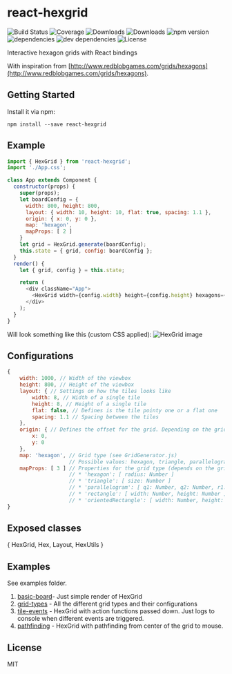 # react-hexgrid

![Build Status](https://img.shields.io/travis/Hellenic/react-hexgrid.svg)
![Coverage](https://img.shields.io/coveralls/Hellenic/react-hexgrid.svg)
![Downloads](https://img.shields.io/npm/dm/react-hexgrid.svg)
![Downloads](https://img.shields.io/npm/dt/react-hexgrid.svg)
![npm version](https://img.shields.io/npm/v/react-hexgrid.svg)
![dependencies](https://img.shields.io/david/Hellenic/react-hexgrid.svg)
![dev dependencies](https://img.shields.io/david/dev/Hellenic/react-hexgrid.svg)
![License](https://img.shields.io/npm/l/react-hexgrid.svg)

Interactive hexagon grids with React bindings

With inspiration from
[http://www.redblobgames.com/grids/hexagons](http://www.redblobgames.com/grids/hexagons).

## Getting Started

Install it via npm:

```shell
npm install --save react-hexgrid
```

## Example

```javascript
import { HexGrid } from 'react-hexgrid';
import './App.css';

class App extends Component {
  constructor(props) {
    super(props);
    let boardConfig = {
      width: 800, height: 800,
      layout: { width: 10, height: 10, flat: true, spacing: 1.1 },
      origin: { x: 0, y: 0 },
      map: 'hexagon',
      mapProps: [ 2 ]
    }
    let grid = HexGrid.generate(boardConfig);
    this.state = { grid, config: boardConfig };
  }
  render() {
    let { grid, config } = this.state;

    return (
      <div className="App">
        <HexGrid width={config.width} height={config.height} hexagons={grid.hexagons} layout={grid.layout} />
      </div>
    );
  }
}
```
Will look something like this (custom CSS applied):
![HexGrid image](https://raw.githubusercontent.com/Hellenic/react-hexgrid/master/HexGrid.png "HexGrid")

## Configurations

```javascript
{
    width: 1000, // Width of the viewbox
    height: 800, // Height of the viewbox
    layout: { // Settings on how the tiles looks like
        width: 8, // Width of a single tile
        height: 8, // Height of a single tile
        flat: false, // Defines is the tile pointy one or a flat one
        spacing: 1.1 // Spacing between the tiles
    },
    origin: { // Defines the offset for the grid. Depending on the grid type, you might need to adjust this
        x: 0,
        y: 0
    },
    map: 'hexagon', // Grid type (see GridGenerator.js)
                    // Possible values: hexagon, triangle, parallelogram, rectangle, orientedRectangle
    mapProps: [ 3 ] // Properties for the grid type (depends on the grid type)  (see GridGenerator.js)
                    // * 'hexagon': [ radius: Number ]
                    // * 'triangle': [ size: Number ]
                    // * 'parallelogram': [ q1: Number, q2: Number, r1: Number, r1: Number ]
                    // * 'rectangle': [ width: Number, height: Number ]
                    // * 'orientedRectangle': [ width: Number, height: Number ]
}
```

## Exposed classes

{ HexGrid, Hex, Layout, HexUtils }

## Examples

See examples folder.
1. [basic-board](https://github.com/Hellenic/react-hexgrid/tree/master/examples/basic-board)- Just simple render of HexGrid
1. [grid-types](https://github.com/Hellenic/react-hexgrid/tree/master/examples/grid-types) - All the different grid types and their configurations
1. [tile-events](https://github.com/Hellenic/react-hexgrid/tree/master/examples/tile-events) - HexGrid with action functions passed down. Just logs to console when different events are triggered.
1. [pathfinding](https://github.com/Hellenic/react-hexgrid/tree/master/examples/pathfinding) - HexGrid with pathfinding from center of the grid to mouse.

## License

MIT
